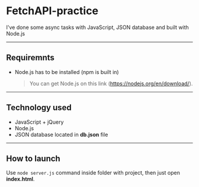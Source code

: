 # FetchAPI-practice
I've done some async tasks with JavaScript, JSON database and built with Node.js 

________________________________________________________________________________________________________________________________
 

## **Requiremnts**
- Node.js has to be installed (npm is built in)
    
    
   > You can get Node.js on this link (https://nodejs.org/en/download/).     
   
________________________________________________________________________________________________________________________________  
    
 ## **Technology used**
 
 - JavaScript + jQuery
 - Node.js
 - JSON database located in **db.json** file
 
 ________________________________________________________________________________________________________________________________
 
  ## **How to launch**
  
  Use `node server.js` command inside folder with project, then just open **index.html**.
  
